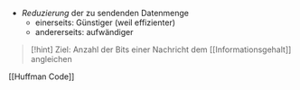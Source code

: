 - _Reduzierung_ der zu sendenden Datenmenge
	- einerseits: Günstiger (weil effizienter)
	- andererseits: aufwändiger

> [!hint] Ziel: Anzahl der Bits einer Nachricht dem [[Informationsgehalt]] angleichen


[[Huffman Code]]